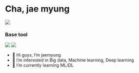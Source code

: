 # Cha, jae myung

<img src="https://img.shields.io/badge/LG Chem-ab374c?style=flat-square&logo=LG Chem&logoColor=white"/></a>

### Base tool
<img src="https://img.shields.io/badge/Python-3766AB?style=flat-square&logo=Python&logoColor=white"/></a>
<img src="https://img.shields.io/badge/R-3766AB?style=flat-square&logo=R&logoColor=white"/></a>


- 👋 Hi guys, I’m jaemyung
- 👀 I’m interested in Big data, Machine learning, Deep learning
- 🌱 I’m currently learning ML/DL


<!---
cha-j-m/cha-j-m is a ✨ special ✨ repository because its `README.md` (this file) appears on your GitHub profile.
You can click the Preview link to take a look at your changes.
--->
